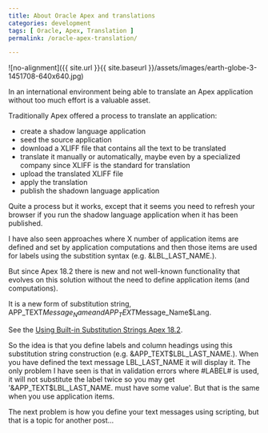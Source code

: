 ```yaml
---
title: About Oracle Apex and translations
categories: development
tags: [ Oracle, Apex, Translation ]
permalink: /oracle-apex-translation/

---
```


![no-alignment]({{ site.url }}{{ site.baseurl }}/assets/images/earth-globe-3-1451708-640x640.jpg)

In an international environment being able to translate an Apex application without too much effort is a valuable asset.

Traditionally Apex offered a process to translate an application:
- create a shadow language application
- seed the source application
- download a XLIFF file that contains all the text to be translated
- translate it manually or automatically, maybe even by a specialized company since XLIFF is the standard for translation
- upload the translated XLIFF file
- apply the translation
- publish the shadown language application

Quite a process but it works, except that it seems you need to refresh your browser if you run the shadow language application when it has been published.

I have also seen approaches where X number of application items are defined and set by application computations and then those items are used for labels using the substition syntax (e.g. &LBL_LAST_NAME.).

But since Apex 18.2 there is new and not well-known functionality that evolves on this solution without the need to define application items (and computations).

<!--more-->

It is a new form of substitution string, APP_TEXT$Message_Name and APP_TEXT$Message_Name$Lang.

See the [Using Built-in Substitution Strings Apex 18.2](https://docs.oracle.com/en/database/oracle/application-express/18.2/htmdb/understanding-substitution-strings.html#GUID-2FDF06A4-B083-49F8-9061-AE1F5629C659).

So the idea is that you define labels and column headings using this
substitution string construction (e.g. &APP_TEXT$LBL_LAST_NAME.). When you
have defined the text message LBL_LAST_NAME it will display it. The only
problem I have seen is that in validation errors where #LABEL# is used, it
will not substitute the label twice so you may get '&APP_TEXT$LBL_LAST_NAME.
must have some value'. But that is the same when you use application items.

The next problem is how you define your text messages using scripting, but that is a topic for another post...

